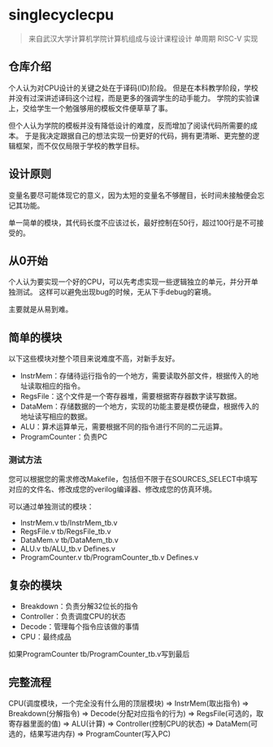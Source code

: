 # singlecyclecpu

> 来自武汉大学计算机学院计算机组成与设计课程设计
> 单周期 RISC-V 实现

## 仓库介绍

个人认为对CPU设计的关键之处在于译码(ID)阶段。
但是在本科教学阶段，学校并没有过深讲述译码这个过程，而是更多的强调学生的动手能力。
学院的实验课上，交给学生一个勉强够用的模板文件便草草了事。

但个人认为学院的模板并没有降低设计的难度，反而增加了阅读代码所需要的成本。
于是我决定跟据自己的想法实现一份更好的代码，拥有更清晰、更完整的逻辑框架，而不仅仅局限于学校的教学目标。

## 设计原则

变量名要尽可能体现它的意义，因为太短的变量名不够醒目，长时间未接触便会忘记其功能。

单一简单的模块，其代码长度不应该过长，最好控制在50行，超过100行是不可接受的。

## 从0开始

个人认为要实现一个好的CPU，可以先考虑实现一些逻辑独立的单元，并分开单独测试。
这样可以避免出现bug的时候，无从下手debug的窘境。

主要就是从易到难。

## 简单的模块

以下这些模块对整个项目来说难度不高，对新手友好。

-   InstrMem：存储待运行指令的一个地方，需要读取外部文件，根据传入的地址读取相应的指令。
-   RegsFile：这个文件是一个寄存器堆，需要根据寄存器数字读写数据。
-   DataMem：存储数据的一个地方，实现的功能主要是模仿硬盘，根据传入的地址读写相应的数据。
-   ALU：算术运算单元，需要根据不同的指令进行不同的二元运算。
-   ProgramCounter：负责PC

### 测试方法

您可以根据您的需求修改Makefile，包括但不限于在SOURCES_SELECT中填写对应的文件名、修改成您的verilog编译器、修改成您的仿真环境。

可以通过单独测试的模块：

-   InstrMem.v tb/InstrMem_tb.v
-   RegsFile.v tb/RegsFile_tb.v
-   DataMem.v tb/DataMem_tb.v
-   ALU.v tb/ALU_tb.v Defines.v
-   ProgramCounter.v tb/ProgramCounter_tb.v Defines.v

## 复杂的模块

-   Breakdown：负责分解32位长的指令
-   Controller：负责调度CPU的状态
-   Decode：管理每个指令应该做的事情
-   CPU：最终成品

如果ProgramCounter tb/ProgramCounter_tb.v写到最后

## 完整流程

CPU(调度模块，一个完全没有什么用的顶层模块) => InstrMem(取出指令) => Breakdown(分解指令) => Decode(分配对应指令的行为) => RegsFile(可选的，取寄存器里面的值) => ALU(计算) => Controller(控制CPU的状态) => DataMem(可选的，结果写进内存) => ProgramCounter(写入PC)
